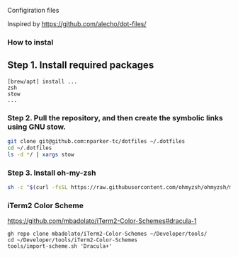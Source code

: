 Configiration files

Inspired by https://github.com/alecho/dot-files/

### How to instal

## Step 1. Install required packages

```
[brew/apt] install ...
zsh
stow
...
```

### Step 2. Pull the repository, and then create the symbolic links using GNU stow.

```bash
git clone git@github.com:nparker-tc/dotfiles ~/.dotfiles
cd ~/.dotfiles
ls -d */ | xargs stow
```

### Step 3. Install oh-my-zsh

```bash
sh -c "$(curl -fsSL https://raw.githubusercontent.com/ohmyzsh/ohmyzsh/master/tools/install.sh)"
```

### iTerm2 Color Scheme

https://github.com/mbadolato/iTerm2-Color-Schemes#dracula-1
```
gh repo clone mbadolato/iTerm2-Color-Schemes ~/Developer/tools/
cd ~/Developer/tools/iTerm2-Color-Schemes
tools/import-scheme.sh 'Dracula+'



